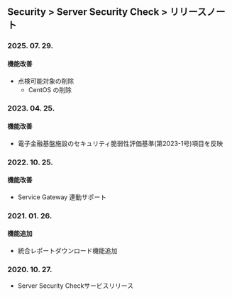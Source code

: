 ## Security > Server Security Check > リリースノート


### 2025. 07. 29.

#### 機能改善
* 点検可能対象の削除
  * CentOS の削除

### 2023. 04. 25.

#### 機能改善
* 電子金融基盤施設のセキュリティ脆弱性評価基準(第2023-1号)項目を反映

### 2022. 10. 25.

#### 機能改善
* Service Gateway 連動サポート

### 2021. 01. 26.

#### 機能追加
* 統合レポートダウンロード機能追加

### 2020. 10. 27.
* Server Security Checkサービスリリース

